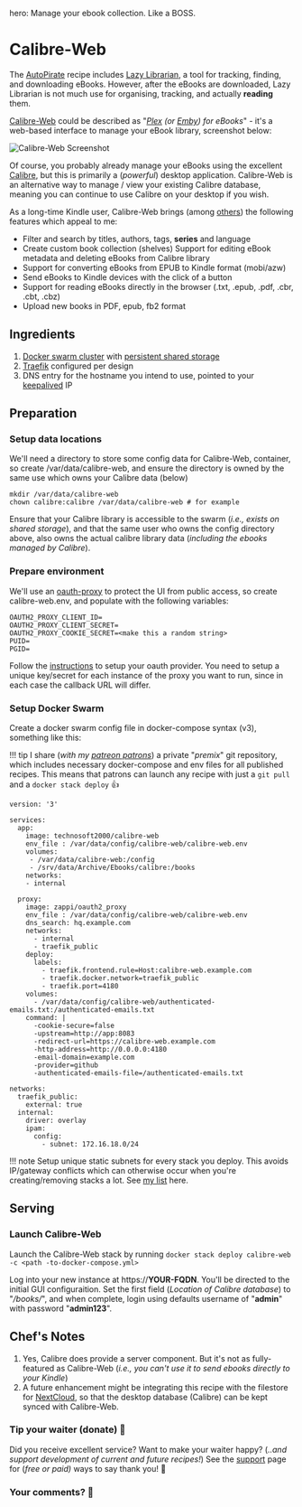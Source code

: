 hero: Manage your ebook collection. Like a BOSS.

# Calibre-Web

The [AutoPirate](/recipies/autopirate/) recipe includes [Lazy Librarian](https://github.com/itsmegb/LazyLibrarian), a tool for tracking, finding, and downloading eBooks. However, after the eBooks are downloaded, Lazy Librarian is not much use for organising, tracking, and actually **reading** them.

[Calibre-Web](https://github.com/janeczku/calibre-web) could be described as "_[Plex](/recipies/plex/) (or [Emby](/recipies/emby/)) for eBooks_" - it's a web-based interface to manage your eBook library, screenshot below:

![Calibre-Web Screenshot](../images/calibre-web.png)

Of course, you probably already manage your eBooks using the excellent [Calibre](https://calibre-ebook.com/), but this is primarily a (_powerful_) desktop application. Calibre-Web is an alternative way to manage / view your existing Calibre database, meaning you can continue to use Calibre on your desktop if you wish.

As a long-time Kindle user, Calibre-Web brings (among [others](https://github.com/janeczku/calibre-web)) the following features which appeal to me:

* Filter and search by titles, authors, tags, **series** and language
* Create custom book collection (shelves)
Support for editing eBook metadata and deleting eBooks from Calibre library
* Support for converting eBooks from EPUB to Kindle format (mobi/azw)
* Send eBooks to Kindle devices with the click of a button
* Support for reading eBooks directly in the browser (.txt, .epub, .pdf, .cbr, .cbt, .cbz)
* Upload new books in PDF, epub, fb2 format


## Ingredients

1. [Docker swarm cluster](/ha-docker-swarm/design/) with [persistent shared storage](/ha-docker-swarm/shared-storage-ceph.md)
2. [Traefik](/ha-docker-swarm/traefik) configured per design
3. DNS entry for the hostname you intend to use, pointed to your [keepalived](ha-docker-swarm/keepalived/) IP

## Preparation

### Setup data locations

We'll need a directory to store some config data for Calibre-Web, container, so create /var/data/calibre-web, and ensure the directory is owned by the same use which owns your Calibre data (below)

```
mkdir /var/data/calibre-web
chown calibre:calibre /var/data/calibre-web # for example
```

Ensure that your Calibre library is accessible to the swarm (_i.e., exists on shared storage_), and that the same user who owns the config directory above, also owns the actual calibre library data (_including the ebooks managed by Calibre_).

### Prepare environment

We'll use an [oauth-proxy](/reference/oauth_proxy/) to protect the UI from public access, so create calibre-web.env, and populate with the following variables:

```
OAUTH2_PROXY_CLIENT_ID=
OAUTH2_PROXY_CLIENT_SECRET=
OAUTH2_PROXY_COOKIE_SECRET=<make this a random string>
PUID=
PGID=
```

Follow the [instructions](https://github.com/bitly/oauth2_proxy) to setup your oauth provider. You need to setup a unique key/secret for each instance of the proxy you want to run, since in each case the callback URL will differ.


### Setup Docker Swarm

Create a docker swarm config file in docker-compose syntax (v3), something like this:

!!! tip
        I share (_with my [patreon patrons](https://www.patreon.com/funkypenguin)_) a private "_premix_" git repository, which includes necessary docker-compose and env files for all published recipes. This means that patrons can launch any recipe with just a ```git pull``` and a ```docker stack deploy``` 👍


```
version: '3'

services:
  app:
    image: technosoft2000/calibre-web
    env_file : /var/data/config/calibre-web/calibre-web.env
    volumes:
     - /var/data/calibre-web:/config
     - /srv/data/Archive/Ebooks/calibre:/books
    networks:
    - internal

  proxy:
    image: zappi/oauth2_proxy
    env_file : /var/data/config/calibre-web/calibre-web.env
    dns_search: hq.example.com
    networks:
      - internal
      - traefik_public
    deploy:
      labels:
        - traefik.frontend.rule=Host:calibre-web.example.com
        - traefik.docker.network=traefik_public
        - traefik.port=4180
    volumes:
      - /var/data/config/calibre-web/authenticated-emails.txt:/authenticated-emails.txt
    command: |
      -cookie-secure=false
      -upstream=http://app:8083
      -redirect-url=https://calibre-web.example.com
      -http-address=http://0.0.0.0:4180
      -email-domain=example.com
      -provider=github
      -authenticated-emails-file=/authenticated-emails.txt

networks:
  traefik_public:
    external: true
  internal:
    driver: overlay
    ipam:
      config:
        - subnet: 172.16.18.0/24
```

!!! note
    Setup unique static subnets for every stack you deploy. This avoids IP/gateway conflicts which can otherwise occur when you're creating/removing stacks a lot. See [my list](/reference/networks/) here.



## Serving

### Launch Calibre-Web

Launch the Calibre-Web stack by running ```docker stack deploy calibre-web -c <path -to-docker-compose.yml>```

Log into your new instance at https://**YOUR-FQDN**. You'll be directed to the initial GUI configuraition. Set the first field (_Location of Calibre database_) to "_/books/_", and when complete, login using defaults username of "**admin**" with password "**admin123**".

## Chef's Notes

1. Yes, Calibre does provide a server component. But it's not as fully-featured as Calibre-Web (_i.e., you can't use it to send ebooks directly to your Kindle_)
2. A future enhancement might be integrating this recipe with the filestore for [NextCloud](/recipies/nextcloud/), so that the desktop database (Calibre) can be kept synced with Calibre-Web.

### Tip your waiter (donate) 👏

Did you receive excellent service? Want to make your waiter happy? (_..and support development of current and future recipes!_) See the [support](/support/) page for (_free or paid)_ ways to say thank you! 👏

### Your comments? 💬
